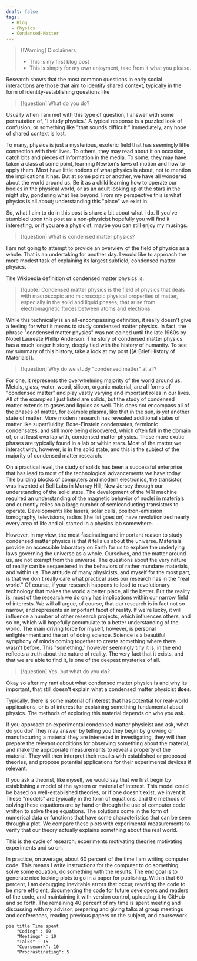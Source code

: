 ```yaml
---
draft: false
tags:
  - Blog
  - Physics
  - Condensed-Matter
---
```

> [!Warning] Disclaimers
>  - This is my first blog post  
> -  This is simply for my own enjoyment, take from it what you please.

Research shows that the most common questions in early social interactions are those that aim to identify shared context, typically in the form of identity-establishing questions like

>[!question] What do you do?  

Usually when I am met with this type of question, I answer with some permutation of, "I study physics." A typical response is a puzzled look of confusion, or something like "that sounds difficult." Immediately, any hope of shared context is lost. 

To many, physics is just a mysterious, esoteric field that has seemingly little connection with their lives. To others, they may read about it on occasion, catch bits and pieces of information in the media. To some, they may have taken a class at some point, learning Newton's laws of motion and how to apply them. Most have little notions of what physics is about, not to mention the implications it has. But at some point or another, we have all wondered about the world around us. Be it as a child learning how to operate our bodies in the physical world, or as an adult looking up at the stars in the night sky, pondering what lies beyond. From my perspective this is what physics is all about; understanding this "place" we exist in. 

So, what I aim to do in this post is share a bit about what I do. If you've stumbled upon this post as a non-physicist hopefully you will find it interesting, or if you are a physicist, maybe you can still enjoy my musings.

> [!question]  What is condensed matter physics?

I am not going to attempt to provide an overview of the field of physics as a whole. That is an undertaking for another day. I would like to approach the more modest task of explaining its largest subfield, condensed matter physics. 

The Wikipedia definition of condensed matter physics is:

> [!quote] Condensed matter physics is the field of physics that deals with macroscopic and microscopic physical properties of matter, especially in the solid and liquid phases, that arise from electromagnetic forces between atoms and electrons.

While this technically is an all-encompassing definition, it really doesn't give a feeling for what it means to study condensed matter physics. In fact, the phrase "condensed matter physics" was not coined until the late 1960s by Nobel Laureate Phillip Anderson. The story of condensed matter physics has a much longer history, deeply tied with the history of humanity. To see my summary of this history, take a look at my post [[A Brief History of Materials]].

> [!question] Why do we study "condensed matter" at all? 

For one, it represents the overwhelming majority of the world around us. Metals, glass, water, wood, silicon, organic material, are all forms of "condensed matter" and play vastly varying and important roles in our lives. All of the examples I just listed are solids, but the study of condensed matter extends to gases and liquids as well. This does not encompass all of the phases of matter, for example plasma, like that in the sun, is yet another state of matter. More modern research has revealed additional states of matter like superfluidity, Bose-Einstein condensates, fermionic condensates, and still more being discovered, which often fall in the domain of, or at least overlap with, condensed matter physics. These more exotic phases are typically found in a lab or within stars. Most of the matter we interact with, however, is in the solid state, and this is the subject of the majority of condensed matter research.

On a practical level, the study of solids has been a successful enterprise that has lead to most of the technological advancements we have today. The building blocks of computers and modern electronics, the transistor, was invented at Bell Labs in Murray Hill, New Jersey through our understanding of the solid state. The development of the MRI machine required an understanding of the magnetic behavior of nuclei in materials and currently relies on a large number of semiconducting transistors to operate. Developments like lasers, solar cells, positron-emission tomography, televisions, radios (the list goes on) have revolutionized nearly every area of life and all started in a physics lab somewhere. 

However, in my view, the most fascinating and important reason to study condensed matter physics is that it tells us about the universe. Materials provide an accessible laboratory on Earth for us to explore the underlying laws governing the universe as a whole. Ourselves, and the matter around us, are not exempt from the universe. The questions about the very nature of reality can be sequestered in the behaviors of rather mundane materials, and within us. The attitude of many physicists, and myself for the most part, is that we don't really care what practical uses our research has in the "real world." Of course, if your research happens to lead to revolutionary technology that makes the world a better place, all the better. But the reality is, most of the research we do only has implications within our narrow field of interests. We will all argue, of course, that our research is in fact not so narrow, and represents an important facet of reality. If we're lucky, it will influence a number of other research projects, which influences others, and so on, which will hopefully accumulate to a better understanding of the world. The main driving force for myself, however, is personal enlightenment and the art of doing science. Science is a beautiful symphony of minds coming together to create something where there wasn't before. This "something," however seemingly tiny it is, in the end reflects a truth about the nature of reality. The very fact that it exists, and that we are able to find it, is one of the deepest mysteries of all.

> [!question] Yes, but what do you __do__?

Okay so after my rant about what condensed matter physics is and why its important, that still doesn't explain what a condensed matter physicist __does__. 

Typically, there is some material of interest that has potential for real-world applications, or is of interest for explaining something fundamental about physics. The methods of exploring this material depends on who you ask.

If you approach an experimental condensed matter physicist and ask, what do you do? They may answer by telling you they begin by growing or manufacturing a material they are interested in investigating, they will then prepare the relevant conditions for observing something about the material, and make the appropriate measurements to reveal a property of the material. They will then interpret their results with established or proposed theories, and propose potential applications for their experimental devices if relevant.

If you ask a theorist, like myself, we would say that we first begin by establishing a model of the system or material of interest. This model could be based on well-established theories, or if one doesn't exist, we invent it. These "models" are typically in the form of equations, and the methods of solving these equations are by hand or through the use of computer code written to solve these equations. The solutions come in the form of numerical data or functions that have some characteristics that can be seen through a plot. We compare these plots with experimental measurements to verify that our theory actually explains something about the real world. 

This is the cycle of research; experiments motivating theories motivating experiments and so on. 

In practice, on average, about 60 percent of the time I am writing computer code. This means I write instructions for the computer to do something, solve some equation, do something with the results. The end goal is to generate nice looking plots to go in a paper for publishing. Within that 60 percent, I am debugging inevitable errors that occur, rewriting the code to be more efficient, documenting the code for future developers and readers of the code, and maintaining it with version control, uploading it to GitHub and so forth. The remaining 40 percent of my time is spent meeting and discussing with my advisor, preparing and giving talks at group meetings and conferences, reading previous papers on the subject, and coursework. 

```mermaid
pie title Time spent
    "Coding" : 60
    "Meetings" : 10
    "Talks" : 15
    "Coursework": 10
    "Procrastinating": 5
```


